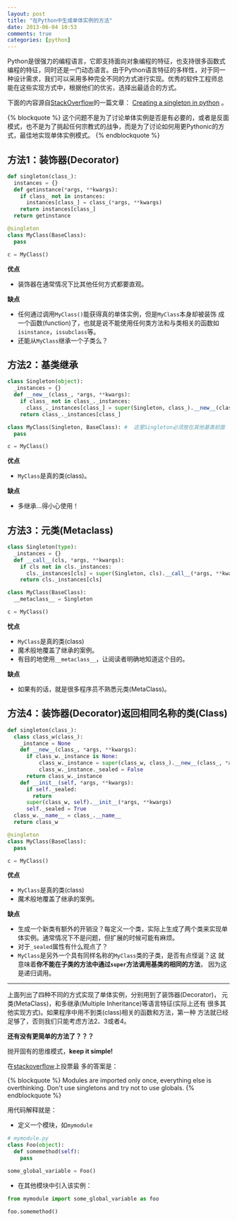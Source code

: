 ```yaml
---
layout: post
title: "在Python中生成单体实例的方法"
date: 2013-06-04 10:53
comments: true
categories: [python]
---
```


[StackOverflow]:  http://stackoverflow.com/

Python是很强力的编程语言，它即支持面向对象编程的特征，也支持很多函数式
编程的特征，同时还是一门动态语言。由于Python语言特征的多样性，对于同一
种设计需求，我们可以采用多种完全不同的方式进行实现。优秀的软件工程师总
能在这些实现方式中，根据他们的优劣，选择出最适合的方式。


下面的内容源自[StackOverflow][]的一篇文章：
[Creating a singleton in python](http://stackoverflow.com/questions/6760685/creating-a-singleton-in-python)
。

{% blockquote %}
这个问题不是为了讨论单体实例是否是有必要的，或者是反面模式，也不是为了挑起任何宗教式的战争，而是为了讨论如何用更Pythonic的方式，最佳地实现单体实例模式。
{% endblockquote %}

<!--more-->

## 方法1：装饰器(Decorator)

```python
def singleton(class_):
  instances = {}
  def getinstance(*args, **kwargs):
    if class_ not in instances:
      instances[class_] = class_(*args, **kwargs)
    return instances[class_]
  return getinstance

@singleton
class MyClass(BaseClass):
  pass

c = MyClass()
```

**优点**

- 装饰器在通常情况下比其他任何方式都要直观。

**缺点**

- 任何通过调用`MyClass()`能获得真的单体实例，但是`MyClass`本身却被装饰
  成一个函数(function)了，也就是说不能使用任何类方法和与类相关的函数如
  `isinstance`，`issubclass`等。
- 还能从`MyClass`继承一个子类么？

## 方法2：基类继承

```python
class Singleton(object):
  _instances = {}
  def __new__(class_, *args, **kwargs):
    if class_ not in class_._instances:
      class_._instances[class_] = super(Singleton, class_).__new__(class_, *args, **kwargs)
    return class_._instances[class_]

class MyClass(Singleton, BaseClass): #  这里Singleton必须放在其他基类前面
  pass

c = MyClass()
```

**优点**

- `MyClass`是真的类(class)。

**缺点**

- 多继承...得小心使用！

## 方法3：元类(Metaclass)

```python
class Singleton(type):
  _instances = {}
  def __call__(cls, *args, **kwargs):
    if cls not in cls._instances:
      cls._instances[cls] = super(Singleton, cls).__call__(*args, **kwargs)
    return cls._instances[cls]

class MyClass(BaseClass):
  __metaclass__ = Singleton

c = MyClass()
```

**忧点**

- `MyClass`是真的类(class)
- 魔术般地覆盖了继承的案例。
- 有目的地使用`__metaclass__`，让阅读者明确地知道这个目的。

**缺点**

- 如果有的话，就是很多程序员不熟悉元类(MetaClass)。

## 方法4：装饰器(Decorator)返回相同名称的类(Class)

```python
def singleton(class_):
  class class_w(class_):
    _instance = None
    def __new__(class_, *args, **kwargs):
      if class_w._instance is None:
          class_w._instance = super(class_w, class_).__new__(class_, *args, **kwargs)
          class_w._instance._sealed = False
      return class_w._instance
    def __init__(self, *args, **kwargs):
      if self._sealed:
        return
      super(class_w, self).__init__(*args, **kwargs)
      self._sealed = True
  class_w.__name__ = class_.__name__
  return class_w

@singleton
class MyClass(BaseClass):
  pass

c = MyClass()
```

**优点**

- `MyClass`是真的类(class)
- 魔术般地覆盖了继承的案例。

**缺点**

- 生成一个新类有额外的开销没？每定义一个类，实际上生成了两个类来实现单
  体实例。通常情况下不是问题，但扩展的时候可能有麻烦。
- 对于`_sealed`属性有什么观点了？
- `MyClass`是另外一个具有同样名称的`MyClass`类的子类，是否有点怪诞？这
  就意味着**你不能在子类的方法中通过`super`方法调用基类的相同的方法**，
  因为这是递归调用。

---

上面列出了四种不同的方式实现了单体实例，分别用到了装饰器(Decorator)，
元类(MetaClass)，和多继承(Multiple Inheritance)等语言特征(实际上还有
很多其他实现方式)。如果程序中用不到类(class)相关的函数和方法，第一种
方法就已经足够了，否则我们只能考虑方法2、3或者4。

**还有没有更简单的方法了？？？**

抛开固有的思维模式，**keep it simple!**

在[stackoverflow](http://stackoverflow.com/a/6760726/1070484)上投票最
多的答案是：

{% blockquote %}
Modules are imported only once, everything else is overthinking. Don't use singletons and try not to use globals.
{% endblockquote %}

用代码解释就是：

- 定义一个模块，如`mymodule`

```python
# mymodule.py
class Foo(object):
  def somemethod(self):
    pass

some_global_variable = Foo()
```

- 在其他模块中引入该实例：

```python
from mymodule import some_global_variable as foo

foo.somemethod()
```
